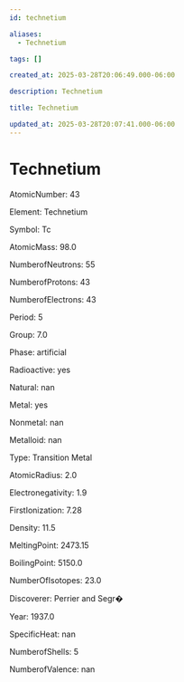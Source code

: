```yaml
---
id: technetium

aliases:
  - Technetium

tags: []

created_at: 2025-03-28T20:06:49.000-06:00

description: Technetium

title: Technetium

updated_at: 2025-03-28T20:07:41.000-06:00
---
```


# Technetium

AtomicNumber: 43

Element: Technetium

Symbol: Tc

AtomicMass: 98.0

NumberofNeutrons: 55

NumberofProtons: 43

NumberofElectrons: 43

Period: 5

Group: 7.0

Phase: artificial

Radioactive: yes

Natural: nan

Metal: yes

Nonmetal: nan

Metalloid: nan

Type: Transition Metal

AtomicRadius: 2.0

Electronegativity: 1.9

FirstIonization: 7.28

Density: 11.5

MeltingPoint: 2473.15

BoilingPoint: 5150.0

NumberOfIsotopes: 23.0

Discoverer: Perrier and Segr�

Year: 1937.0

SpecificHeat: nan

NumberofShells: 5

NumberofValence: nan
